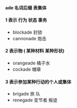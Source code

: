 #### ade 名词后缀 表集体

#### 1 表示 行为 状态 事务
- blockade 封锁
- cannonade 炮击 

#### 2 表示物 ( 某种材料 某种形状)
- orangeade 橘子水
- cockade 帽章

#### 3 表示参加某种行动的个人或集体
- brigade 旅 队
- renegade  变节者 叛徒
